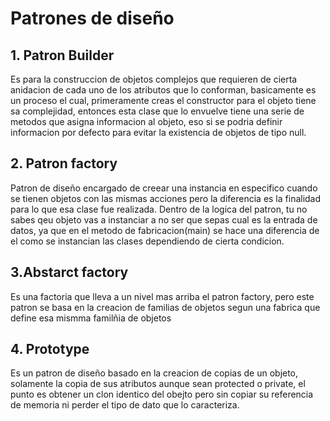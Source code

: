 # Patrones de diseño
## 1. Patron Builder
Es para la construccion de objetos complejos que requieren de cierta
anidacion de cada uno de los atributos que lo conforman, basicamente es
un proceso el cual, primeramente creas el constructor para el objeto 
tiene sa complejidad, entonces esta clase que lo envuelve tiene
una serie de metodos que asigna informacion al objeto, eso si
se podria definir informacion por defecto para evitar la existencia
de objetos de tipo null.

## 2. Patron factory
Patron de diseño encargado de creear una instancia en especifico cuando se tienen
objetos con las mismas acciones pero la diferencia es la finalidad para lo que 
esa clase fue realizada. Dentro de la logica del patron, tu no sabes qeu objeto vas 
a instanciar a no ser que sepas cual es la entrada de datos, ya que en el metodo
de fabricacion(main) se hace una diferencia de el como se instancian las clases
dependiendo de cierta condicion.

## 3.Abstarct factory
Es una factoria que lleva a un nivel mas arriba el patron factory, pero este patron 
se basa en la creacion de familias de objetos segun una fabrica que define esa
mismma familñia de objetos

## 4. Prototype 
Es un patron de diseño basado en la creacion de copias de un objeto,
solamente la copia de sus atributos aunque sean protected o private, 
el punto es obtener un clon identico del obejto pero sin copiar su referencia
de memoria ni perder el tipo de dato que lo caracteriza.
